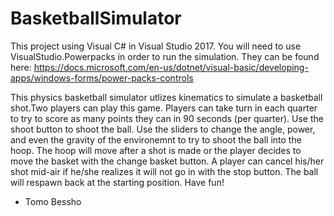 # BasketballSimulator
This project using Visual C# in Visual Studio 2017. 
You will need to use VisualStudio.Powerpacks in order to run the simulation. 
They can be found here: https://docs.microsoft.com/en-us/dotnet/visual-basic/developing-apps/windows-forms/power-packs-controls

This physics basketball simulator utlizes kinematics to simulate a basketball shot.Two players can play this game. Players can take turn in each quarter to try to score as many points they can in 90 seconds (per quarter). Use the shoot button to shoot the ball. Use the sliders to change the angle, power, and even the gravity of the environemnt to try to shoot the ball into the hoop. The hoop will move after a shot is made or the player decides to move the basket with the change basket button. A player can cancel his/her shot mid-air if he/she realizes it will not go in with the stop button. The ball will respawn back at the starting position. Have fun! 
- Tomo Bessho
